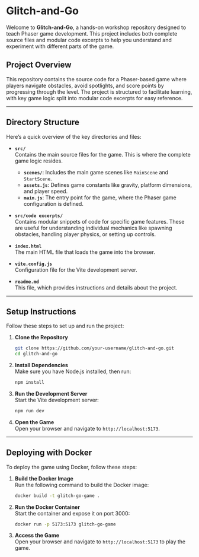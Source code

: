 # Glitch-and-Go

Welcome to **Glitch-and-Go**, a hands-on workshop repository designed to teach Phaser game development. This project includes both complete source files and modular code excerpts to help you understand and experiment with different parts of the game.

## Project Overview

This repository contains the source code for a Phaser-based game where players navigate obstacles, avoid spotlights, and score points by progressing through the level. The project is structured to facilitate learning, with key game logic split into modular code excerpts for easy reference.

---

## Directory Structure

Here’s a quick overview of the key directories and files:

- **`src/`**  
  Contains the main source files for the game. This is where the complete game logic resides.  
  - **`scenes/`**: Includes the main game scenes like `MainScene` and `StartScene`.  
  - **`assets.js`**: Defines game constants like gravity, platform dimensions, and player speed.  
  - **`main.js`**: The entry point for the game, where the Phaser game configuration is defined.

- **`src/code excerpts/`**  
  Contains modular snippets of code for specific game features. These are useful for understanding individual mechanics like spawning obstacles, handling player physics, or setting up controls.

- **`index.html`**  
  The main HTML file that loads the game into the browser.

- **`vite.config.js`**  
  Configuration file for the Vite development server.

- **`readme.md`**  
  This file, which provides instructions and details about the project.

---

## Setup Instructions

Follow these steps to set up and run the project:

1. **Clone the Repository**  
   ```bash
   git clone https://github.com/your-username/glitch-and-go.git
   cd glitch-and-go
   ```

2. **Install Dependencies**  
   Make sure you have Node.js installed, then run:  
   ```bash
   npm install
   ```

3. **Run the Development Server**  
   Start the Vite development server:  
   ```bash
   npm run dev
   ```

4. **Open the Game**  
   Open your browser and navigate to `http://localhost:5173`.

---

## Deploying with Docker

To deploy the game using Docker, follow these steps:

1. **Build the Docker Image**  
   Run the following command to build the Docker image:  
   ```bash
   docker build -t glitch-go-game .
   ```

2. **Run the Docker Container**  
   Start the container and expose it on port 3000:  
   ```bash
   docker run -p 5173:5173 glitch-go-game
   ```

3. **Access the Game**  
   Open your browser and navigate to `http://localhost:5173` to play the game.

